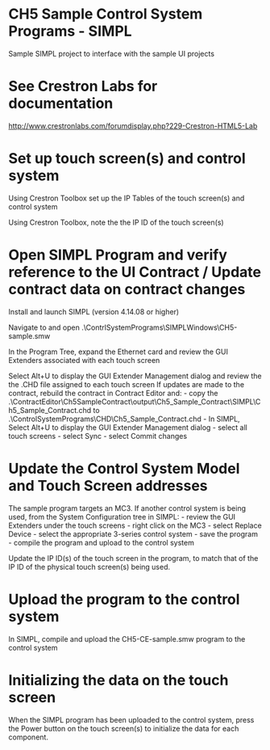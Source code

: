 # CH5 Sample Control System Programs - SIMPL

Sample SIMPL project to interface with the sample UI projects

# See Crestron Labs for documentation

http://www.crestronlabs.com/forumdisplay.php?229-Crestron-HTML5-Lab

# Set up touch screen(s) and control system

Using Crestron Toolbox set up the IP Tables of the touch screen(s) and control system

Using Crestron Toolbox, note the the IP ID of the touch screen(s) 

# Open SIMPL Program and verify reference to the UI Contract / Update contract data on contract changes

Install and launch SIMPL (version 4.14.08 or higher)

Navigate to and open .\ContrlSystemPrograms\SIMPLWindows\CH5-sample.smw

In the Program Tree, expand the Ethernet card and review the GUI Extenders associated with each touch screen

Select Alt+U to display the GUI Extender Management dialog and review the the .CHD file assigned to each touch screen
If updates are made to the contract, rebuild the contract in Contract Editor and:
		- 	copy the .\ContractEditor\Ch5SampleContract\output\Ch5_Sample_Contract\SIMPL\Ch5_Sample_Contract.chd to
			         .\ControlSystemPrograms\CHD\Ch5_Sample_Contract.chd
		- In SIMPL, Select Alt+U to display the GUI Extender Management dialog
			- select all touch screens
			- select Sync
			- select Commit changes
    
# Update the Control System Model and Touch Screen addresses

The sample program targets an MC3.  If another control system is being used, from the System Configuration tree in SIMPL:
     - review the GUI Extenders under the touch screens 
     - right click on the MC3
     - select Replace Device
     - select the appropriate 3-series control system 
     - save the program 
     - compile the program and upload to the control system

Update the IP ID(s) of the touch screen in the program, to match that of the IP ID of the physical touch screen(s) being used.

# Upload the program to the control system
 
In SIMPL, compile and upload the CH5-CE-sample.smw program to the control system

# Initializing the data on the touch screen

When the SIMPL program has been uploaded to the control system, press the Power button on the touch screen(s) to initialize the data for each component.





